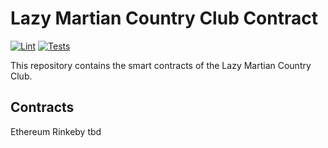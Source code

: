 # Lazy Martian Country Club Contract

[![Lint](https://github.com/LazyMartianCountryClub/lazy-martian-contracts/actions/workflows/lint.yml/badge.svg)](https://github.com/LazyMartianCountryClub/lazy-martian-contracts/actions/workflows/lint.yml)
[![Tests](https://github.com/LazyMartianCountryClub/lazy-martian-contracts/actions/workflows/tests.yml/badge.svg)](https://github.com/LazyMartianCountryClub/lazy-martian-contracts/actions/workflows/tests.yml)

This repository contains the smart contracts of the Lazy Martian Country Club.

## Contracts

Ethereum Rinkeby tbd
